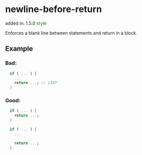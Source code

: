 # newline-before-return
added in: 1.5.0 <span style="color: green">style</span>

Enforces a blank line between statements and return in a block.

## Example
### Bad:
```dart
  if ( ... ) {
    ...
    return ...; // LINT
  }
```
### Good:
```dart
  if ( ... ) {
    return ...;
  }

  if ( ... ) {
    ...

    return ...;
  }
```
